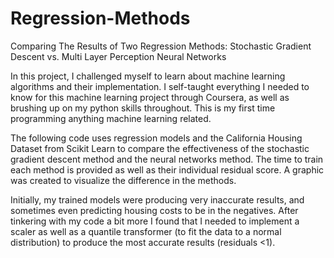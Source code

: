 # Regression-Methods
Comparing The Results of Two Regression Methods:
Stochastic Gradient Descent vs. Multi Layer Perception Neural Networks

In this project, I challenged myself to learn about machine learning algorithms and their implementation. 
I self-taught everything I needed to know for this machine learning project through Coursera, as well as brushing up on my python skills throughout. 
This is my first time programming anything machine learning related. 

The following code uses regression models and the California Housing Dataset from Scikit Learn 
to compare the effectiveness of the stochastic gradient descent method and the neural networks method. 
The time to train each method is provided as well as their individual residual score. 
A graphic was created to visualize the difference in the methods.


Initially, my trained models were producing very inaccurate results, and sometimes even predicting housing costs to be in the negatives. After tinkering with my code a bit more
I found that I needed to implement a scaler as well as a quantile transformer (to fit the data to a normal distribution) to produce the most accurate results (residuals <1).

